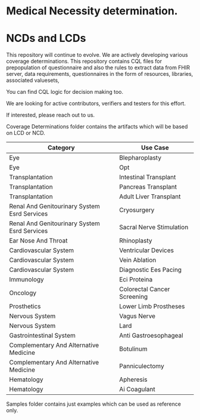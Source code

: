 
# Medical Necessity determination.
# NCDs and LCDs

This repository will continue to evolve. We are actively developing various coverage determinations. This repository contains CQL files for prepopulation of questionnaire and also the rules to extract data from FHIR server, data requirements, questionnaires in the form of resources, libraries, associated valuesets, 

You can find CQL logic for decision making too.

We are looking for active contributors, verifiers and testers for this effort.

If interested, please reach out to us. 

Coverage Determinations folder contains the artifacts which will be based on LCD or NCD.



Category|Use Case
--------|--------
Eye | Blepharoplasty
Eye | Opt
Transplantation | Intestinal Transplant
Transplantation | Pancreas Transplant
Transplantation | Adult Liver Transplant
Renal And Genitourinary System Esrd Services | Cryosurgery
Renal And Genitourinary System Esrd Services | Sacral Nerve Stimulation
Ear Nose And Throat | Rhinoplasty
Cardiovascular System | Ventricular Devices
Cardiovascular System | Vein Ablation
Cardiovascular System | Diagnostic Ees Pacing
Immunology | Eci Proteina
Oncology | Colorectal Cancer Screening
Prosthetics | Lower Limb Prostheses
Nervous System | Vagus Nerve
Nervous System | Lard
Gastrointestinal System | Anti Gastroesophageal
Complementary And Alternative Medicine | Botulinum
Complementary And Alternative Medicine | Panniculectomy
Hematology | Apheresis
Hematology | Ai Coagulant



Samples folder contains just examples which can be used as reference only.
